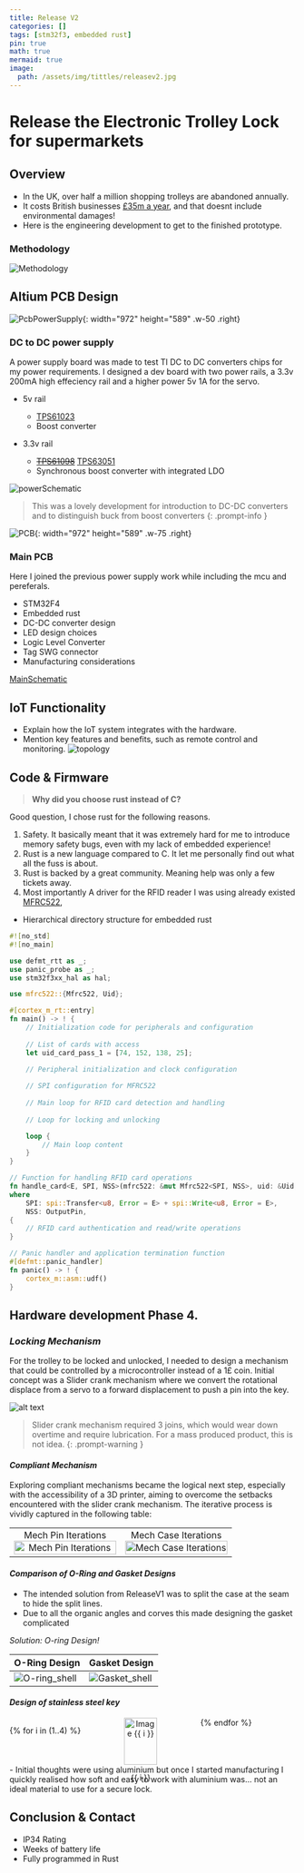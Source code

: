```yaml
---
title: Release V2
categories: []
tags: [stm32f3, embedded rust]
pin: true
math: true
mermaid: true
image: 
  path: /assets/img/tittles/releasev2.jpg
---
```


# Release the Electronic Trolley Lock for supermarkets

## Overview
- In the UK, over half a million shopping trolleys are abandoned annually.
- It costs British businesses [£35m a year](https://www.wanzl.com/en_GB/360-degree-service/TrolleyWise), and that doesnt include environmental damages!
- Here is the engineering development to get to the finished prototype.


### Methodology
![Methodology](/assets/img/ReleaseV2/methodology_overview_v2.png)


## Altium PCB Design
![PcbPowerSupply](/assets/img/ReleaseV2/PCB2_1.png){: width="972" height="589" .w-50 .right}
### DC to DC power supply 
A power supply board was made to test TI DC to DC converters chips for my power requirements. I designed a dev board with two power rails, a 3.3v 200mA high effeciency rail and a higher power 5v 1A for the servo.
- 5v rail 
  - [TPS61023](https://www.ti.com/product/TPS61023)
  - Boost converter

- 3.3v rail
  - ~~[TPS61098](https://www.ti.com/product/TPS61098)~~ [TPS63051](https://www.ti.com/product/TPS63051)
  -  Synchronous boost converter with integrated LDO 

![powerSchematic](/assets/img/ReleaseV2/schematicDoublePowerRails.png)

> This was a lovely development for introduction to DC-DC converters and to distinguish buck from boost converters
{: .prompt-info }

![PCB](/assets/img/ReleaseV2/mainPcbTop.png){: width="972" height="589" .w-75 .right}

### Main PCB
Here I joined the previous power supply work while including the mcu and pereferals.
- STM32F4
- Embedded rust
- DC-DC converter design
- LED design choices
- Logic Level Converter
- Tag SWG connector
- Manufacturing considerations


[MainSchematic](/assets/img/ReleaseV2/schematic_post_reddit.png)
## IoT Functionality
- Explain how the IoT system integrates with the hardware.
- Mention key features and benefits, such as remote control and monitoring.
![topology](/assets/img/ReleaseV2/topology.png)

## Code & Firmware
> **Why did you choose rust instead of C?**

Good question, I chose rust for the following reasons.


1. Safety. It basically meant that it was extremely hard for me to introduce memory safety bugs, even with my lack of embedded experience!
1. Rust is a new language compared to C. It let me personally find out what all the fuss is about. 
1. Rust is backed by a great community. Meaning help was only a few tickets away. 
  1. Most importantly A driver for the RFID reader I was using already existed [MFRC522](https://crates.io/crates/mfrc522),



-  Hierarchical directory structure for embedded rust

<!-- ```bash
$ tree
.
├── build.rs
├── Cargo.lock
├── Cargo.toml
├── memory.x
├── src
│   └── main.rs
└── target
    └── thumbv7em-none-eabihf (to generated binary for ARM Cortex-M3)
        ├── CACHEDIR.TAG
        └── debug
``` -->
```rust
#![no_std]
#![no_main]

use defmt_rtt as _;
use panic_probe as _;
use stm32f3xx_hal as hal;

use mfrc522::{Mfrc522, Uid};

#[cortex_m_rt::entry]
fn main() -> ! {
    // Initialization code for peripherals and configuration
    
    // List of cards with access 
    let uid_card_pass_1 = [74, 152, 138, 25];
    
    // Peripheral initialization and clock configuration

    // SPI configuration for MFRC522
    
    // Main loop for RFID card detection and handling
    
    // Loop for locking and unlocking 

    loop {
        // Main loop content
    }
}

// Function for handling RFID card operations
fn handle_card<E, SPI, NSS>(mfrc522: &mut Mfrc522<SPI, NSS>, uid: &Uid, write: bool)
where
    SPI: spi::Transfer<u8, Error = E> + spi::Write<u8, Error = E>,
    NSS: OutputPin,
{
    // RFID card authentication and read/write operations
}

// Panic handler and application termination function
#[defmt::panic_handler]
fn panic() -> ! {
    cortex_m::asm::udf()
}

```

## Hardware development Phase 4.

### *Locking Mechanism*
For the trolley to be locked and unlocked, I needed to design a mechanism that could be controlled by a microcontroller instead of a 1£ coin. Initial concept was a Slider crank mechanism where we convert the rotational displace from a servo to a forward displacement to push a pin into the key. 

![alt text](/assets/img/ReleaseV2/image.png)

> Slider crank mechanism required 3 joins, which would wear down overtime and require lubrication. For a mass produced product, this is not idea. 
{: .prompt-warning }

#### *Compliant Mechanism*
Exploring compliant mechanisms became the logical next step, especially with the accessibility of a 3D printer, aiming to overcome the setbacks encountered with the slider crank mechanism. The iterative process is vividly captured in the following table:

<table style="width: 100%;">
  <tr>
    <td style="width: 50%; text-align: center;">
      Mech Pin Iterations<br>
      <img src="/assets/img/ReleaseV2/mech_pin_iterations.jpg" alt="Mech Pin Iterations" style="width: 100%; height: auto;">
    </td>
    <td style="width: 50%; text-align: center;">
      Mech Case Iterations<br>
      <img src="/assets/img/ReleaseV2/mech_case_iterations.jpg" alt="Mech Case Iterations" style="width: 100%; height: auto;">
    </td>
  </tr>
</table>

#### *Comparison of O-Ring and Gasket Designs*
- The intended solution from ReleaseV1 was to split the case at the seam to hide the split lines.
- Due to all the organic angles and corves this made designing the gasket complicated

*Solution: O-ring Design!*


| O-Ring Design                                               | Gasket Design                                               |
|-------------------------------------------------------------|-------------------------------------------------------------|
| ![O-ring_shell](/assets/img/ReleaseV2/O-ring_shell.png)              | ![Gasket_shell](/assets/img/ReleaseV2/Gasket_shell.png)             |


#### *Design of stainless steel key*
<div style="display: flex; justify-content: space-between;">

  {% for i in (1..4) %}
    <div style="flex: 0.2; text-align: center;">
      <img src="{{ '/assets/img/ReleaseV2/key' | append: i | append: '.png' }}" alt="Image {{ i }}" width="100%">
      <p> {{ i }}</p>
    </div>
  {% endfor %}

</div>
- Initial thoughts were using aluminium but once I started manufacturing I quickly realised how soft and easy to work with aluminium was... not an ideal material to use for a secure lock.


<!-- ## Portfolio Highlights
- Showcase CAD design and Altium PCB work with brief descriptions and visuals. -->

## Conclusion & Contact
- IP34 Rating 
- Weeks of battery life
- Fully programmed in Rust


